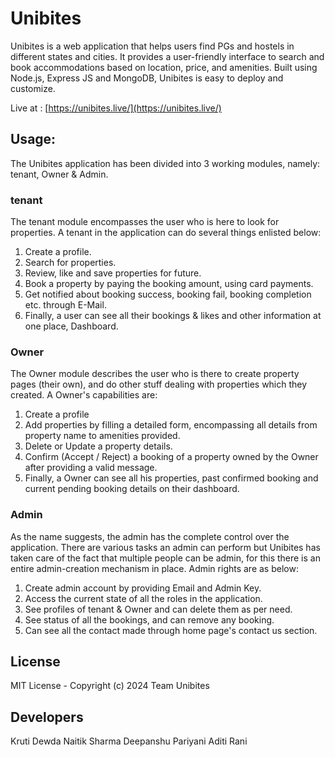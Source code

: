 # Unibites

Unibites is a web application that helps users find PGs and hostels in different states and cities. It provides a 
user-friendly interface to search and book accommodations based on location, price, and amenities. Built using Node.js, 
Express JS and MongoDB, Unibites is easy to deploy and customize.

Live at : [https://unibites.live/](https://unibites.live/)


## Usage:

The Unibites application has been divided into 3 working modules, namely: tenant, Owner & Admin.

### tenant
The tenant module encompasses the user who is here to look for properties. A tenant in the application can do several 
things enlisted below:

1. Create a profile.
2. Search for properties.
3. Review, like and save properties for future.
4. Book a property by paying the booking amount, using card payments.
5. Get notified about booking success, booking fail, booking completion etc. through E-Mail.
6. Finally, a user can see all their bookings & likes and other information at one place, Dashboard.

### Owner
The Owner module describes the user who is there to create property pages (their own), and do other stuff dealing 
with properties which they created. A Owner's capabilities are:

1. Create a profile
2. Add properties by filling a detailed form, encompassing all details from property name to amenities provided.
3. Delete or Update a property details.
4. Confirm (Accept / Reject) a booking of a property owned by the Owner after providing a valid message.
5. Finally, a Owner can see all his properties, past confirmed booking and current pending booking details on their 
dashboard.

### Admin
As the name suggests, the admin has the complete control over the application. There are various tasks an admin can 
perform but Unibites has taken care of the fact that multiple people can be admin, for this there is an entire 
admin-creation mechanism in place. Admin rights are as below:

1. Create admin account by providing Email and Admin Key.
2. Access the current state of all the roles in the application.
3. See profiles of tenant & Owner and can delete them as per need.
4. See status of all the bookings, and can remove any booking.
5. Can see all the contact made through home page's contact us section.


## License

MIT License - Copyright (c) 2024 Team Unibites



## Developers
Kruti Dewda
Naitik Sharma
Deepanshu Pariyani
Aditi Rani